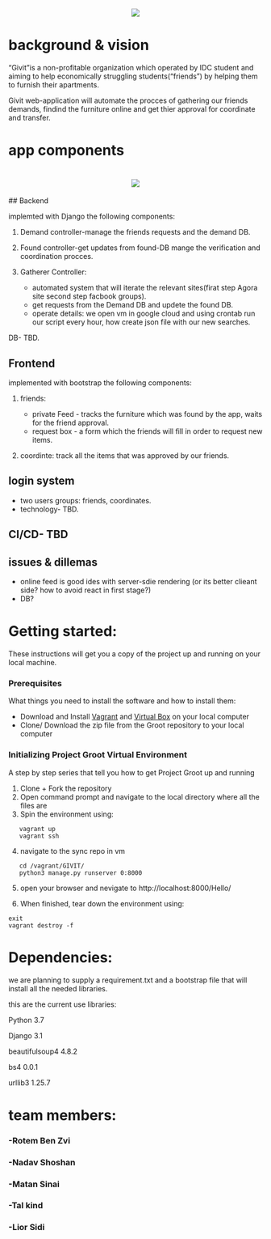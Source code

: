 <h1 align="center">
  <img src="../givit/static/img/leaveit2givit.jpg" />
</h1>

# background & vision

“Givit”is a non-profitable organization which operated by IDC student and aiming to help economically struggling students(“friends”) by helping them to furnish their apartments.

Givit web-application will automate the procces of gathering our friends demands, findind the furniture online and get thier approval for coordinate and transfer.

# app components

<h1 align="center">
  <img src="../givit/static/img/overview.png" />
</h1>
## Backend

implemted with Django the following components:

1. Demand controller-manage the friends requests and the demand DB.
2. Found controller-get updates from found-DB mange the verification and coordination procces.

3. Gatherer Controller:
   - automated system that will iterate the relevant sites(firat step Agora site second step facbook groups).
   - get requests from the Demand DB and updete the found DB.
   - operate details: we open vm in google cloud and using crontab run our script every hour, how create json file with our new searches.

DB- TBD.

## Frontend

implemented with bootstrap the following components:

1. friends:

   - private Feed - tracks the furniture which was found by the app, waits for the friend approval.
   - request box - a form which the friends will fill in order to request new items.

2. coordinte: track all the items that was approved by our friends.

## login system

- two users groups: friends, coordinates.
- technology- TBD.

## CI/CD- TBD

## issues & dillemas

- online feed is good ides with server-sdie rendering (or its better clieant side? how to avoid react in first stage?)
- DB?

# Getting started:

These instructions will get you a copy of the project up and running on your local machine.

### Prerequisites

What things you need to install the software and how to install them:

- Download and Install [Vagrant](https://www.vagrantup.com/) and [Virtual Box](https://www.virtualbox.org/) on your local computer
- Clone/ Download the zip file from the Groot repository to your local computer

### Initializing Project Groot Virtual Environment

A step by step series that tell you how to get Project Groot up and running

1. Clone + Fork the repository
2. Open command prompt and navigate to the local directory where all the files are
3. Spin the environment using:

```
   vagrant up
   vagrant ssh
```

4. navigate to the sync repo in vm

```
   cd /vagrant/GIVIT/
   python3 manage.py runserver 0:8000
```

5. open your browser and nevigate to http://localhost:8000/Hello/

6. When finished, tear down the environment using:

```
exit
vagrant destroy -f
```

# Dependencies:

we are planning to supply a requirement.txt and a bootstrap file that will install all the needed libraries.

this are the current use libraries:

Python 3.7

Django 3.1

beautifulsoup4 4.8.2

bs4 0.0.1

urllib3 1.25.7

# team members:

### -Rotem Ben Zvi

### -Nadav Shoshan

### -Matan Sinai

### -Tal kind

### -Lior Sidi
